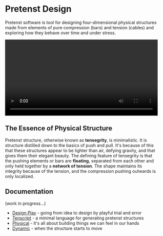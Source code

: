 <link rel="shortcut icon" type="image/x-icon" href="favicon.ico">

# Pretenst Design

Pretenst software is tool for designing four-dimensional physical structures made from elements of pure compression (bars) and tension (cables) and exploring how they behave over time and under stress.

<video width="500" loop="true" autoPlay="true">
    <source src="movies/zero-pretenst.mp4" type="video/mp4"/>
    Your browser does not support the video tag.
</video>

## The Essence of Physical Structure

Pretenst structure, otherwise known as **tensegrity**, is minimalistic. It is structure distilled down to the basics of push and pull. It's because of this that these structures appear to be lighter than air, defying gravity, and that gives them their elegant beauty. The defining feature of tensegrity is that the pushing elements or bars are **floating**, separated from each other and only held together by a **network of tension**. The shape maintains its integrity because of the tension, and the compression pushing outwards is only localized.

## Documentation

(work in progress...)

* [Design Play](design-play.md) - going from idea to design by playful trial and error
* [Tenscript](tenscript.md) - a minimal language for generating pretenst structures
* [Physical](physical.md) - it's all about building things we can feel in our hands
* [Dynamic](dynamic.md) - when the structure starts to move



